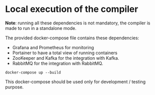 # Local execution of the compiler

**Note**: running all these dependencies is not mandatory, the compiler is made to run in a standalone mode.

The provided docker-compose file contains these dependencies: 

* Grafana and Prometheus for monitoring
* Portainer to have a total view of running containers
* ZooKeeper and Kafka for the integration with Kafka.
* RabbitMQ for the integration with RabbitMQ.

```shell
docker-compose up --build
```

This docker-compose should be used only for development / testing purpose.